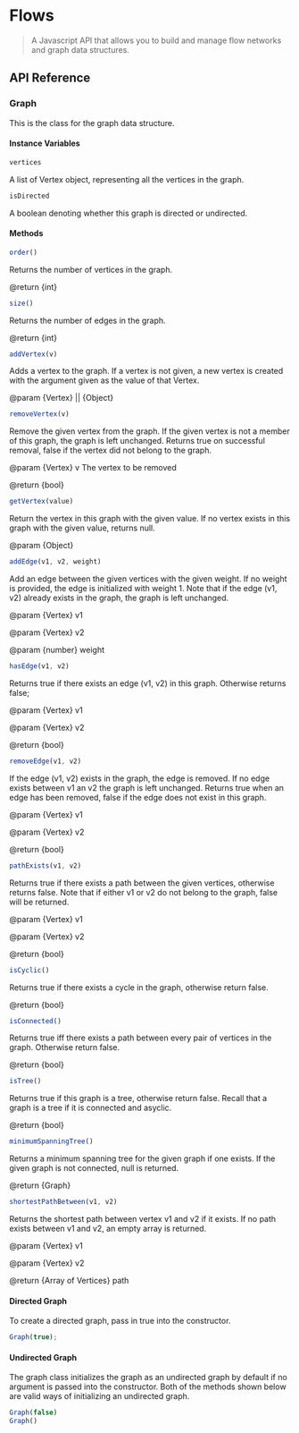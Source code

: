 # Flows

> A Javascript API that allows you to build and manage flow networks and graph data structures. 

## API Reference 

### Graph 

This is the class for the graph data structure. 

#### Instance Variables 

```javascript
vertices 
```
A list of Vertex object, representing all the vertices in the graph. 

```javascript
isDirected
```
A boolean denoting whether this graph is directed or undirected. 

#### Methods


```javascript
order()
```
Returns the number of vertices in the graph.

@return {int}


```javascript
size()
```
Returns the number of edges in the graph. 

@return {int} 


```javascript
addVertex(v)
```
Adds a vertex to the graph. If a vertex is not given, a new vertex is 
created with the argument given as the value of that Vertex.

@param {Vertex} || {Object}


```javascript
removeVertex(v)
```
Remove the given vertex from the graph. If the given vertex is not a 
member of this graph, the graph is left unchanged. Returns true on successful removal,
false if the vertex did not belong to the graph. 

@param {Vertex} v The vertex to be removed

@return {bool} 

```javascript
getVertex(value)
```
Return the vertex in this graph with the given value. If no vertex exists 
in this graph with the given value, returns null. 

@param {Object}


```javascript
addEdge(v1, v2, weight)
```
Add an edge between the given vertices with the given weight. If no weight is provided, the 
edge is initialized with weight 1. Note that if the edge (v1, v2) already exists in the 
graph, the graph is left unchanged. 

@param {Vertex} v1

@param {Vertex} v2

@param {number} weight

```javascript 
hasEdge(v1, v2)
```
Returns true if there exists an edge (v1, v2) in this graph. Otherwise returns false; 

@param {Vertex} v1

@param {Vertex} v2

@return {bool}


```javascript
removeEdge(v1, v2)
```
If the edge (v1, v2) exists in the graph, the edge is removed. If no edge exists between v1 
an v2 the graph is left unchanged. Returns true when an edge has been removed, false if the
edge does not exist in this graph. 

@param {Vertex} v1

@param {Vertex} v2

@return {bool} 

```javascript
pathExists(v1, v2)
```

Returns true if there exists a path between the given vertices, otherwise returns
false. Note that if either v1 or v2 do not belong to the graph, false will be returned. 

@param {Vertex} v1

@param {Vertex} v2

@return {bool}


```javascript
isCyclic()
```
Returns true if there exists a cycle in the graph, otherwise return false. 

@return {bool}

```javascript
isConnected()
```
Returns true iff there exists a path between every pair of vertices in the graph. Otherwise
return false. 

@return {bool}

```javascript
isTree()
```
Returns true if this graph is a tree, otherwise return false. Recall that a graph is a tree 
if it is connected and asyclic. 

@return {bool}

```javascript
minimumSpanningTree() 
```
Returns a minimum spanning tree for the given graph if one exists. If the given graph is not
connected, null is returned. 

@return {Graph}

```javascript
shortestPathBetween(v1, v2) 
```
Returns the shortest path between vertex v1 and v2 if it exists. If no path exists between 
v1 and v2, an empty array is returned. 

@param {Vertex} v1

@param {Vertex} v2

@return {Array of Vertices} path



#### Directed Graph

To create a directed graph, pass in true into the constructor. 

```javascript
Graph(true); 
```

#### Undirected Graph

The graph class initializes the graph as an undirected graph by default if no argument is 
passed into the constructor. Both of the methods shown below are valid ways of initializing 
an undirected graph. 

```javascript
Graph(false)
Graph()
```
